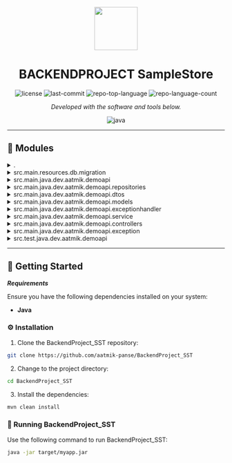 <p align="center">
  <img src="https://cdn-icons-png.flaticon.com/512/6295/6295417.png" width="100" />
</p>
<p align="center">
    <h1 align="center">BACKENDPROJECT SampleStore</h1>
</p>
<p align="center">
</p>
<p align="center">
	<img src="https://img.shields.io/github/license/aatmik-panse/BackendProject_SST?style=flat&color=0080ff" alt="license">
	<img src="https://img.shields.io/github/last-commit/aatmik-panse/BackendProject_SST?style=flat&logo=git&logoColor=white&color=0080ff" alt="last-commit">
	<img src="https://img.shields.io/github/languages/top/aatmik-panse/BackendProject_SST?style=flat&color=0080ff" alt="repo-top-language">
	<img src="https://img.shields.io/github/languages/count/aatmik-panse/BackendProject_SST?style=flat&color=0080ff" alt="repo-language-count">
<p>
<p align="center">
		<em>Developed with the software and tools below.</em>
</p>
<p align="center">
	<img src="https://img.shields.io/badge/java-%23ED8B00.svg?style=flat&logo=openjdk&logoColor=white" alt="java">
</p>
<hr>



## 🧩 Modules

<details closed><summary>.</summary>

| File                                                                                | Summary                              |
| ---                                                                                 | ---                                  |
| [mvnw.cmd](https://github.com/aatmik-panse/BackendProject_SST/blob/master/mvnw.cmd) | `mvnw.cmd` |
| [pom.xml](https://github.com/aatmik-panse/BackendProject_SST/blob/master/pom.xml)   | `pom.xml`  |
| [mvnw](https://github.com/aatmik-panse/BackendProject_SST/blob/master/mvnw)         | `mvnw`     |

</details>

<details closed><summary>src.main.resources.db.migration</summary>

| File                                                                                                                        | Summary                                                                  |
| ---                                                                                                                         | ---                                                                      |
| [V1__init.sql](https://github.com/aatmik-panse/BackendProject_SST/blob/master/src/main/resources/db/migration/V1__init.sql) |   `src/main/resources/db/migration/V1__init.sql` |

</details>

<details closed><summary>src.main.java.dev.aatmik.demoapi</summary>

| File                                                                                                                                               | Summary                                                                              |
| ---                                                                                                                                                | ---                                                                                  |
| [DemoApiApplication.java](https://github.com/aatmik-panse/BackendProject_SST/blob/master/src/main/java/dev/aatmik/demoapi/DemoApiApplication.java) |   `src/main/java/dev/aatmik/demoapi/DemoApiApplication.java` |

</details>

<details closed><summary>src.main.java.dev.aatmik.demoapi.repositories</summary>

| File                                                                                                                                                            | Summary                                                                                           |
| ---                                                                                                                                                             | ---                                                                                               |
| [ProductRepository.java](https://github.com/aatmik-panse/BackendProject_SST/blob/master/src/main/java/dev/aatmik/demoapi/repositories/ProductRepository.java)   |   `src/main/java/dev/aatmik/demoapi/repositories/ProductRepository.java`  |
| [CategoryRepository.java](https://github.com/aatmik-panse/BackendProject_SST/blob/master/src/main/java/dev/aatmik/demoapi/repositories/CategoryRepository.java) |   `src/main/java/dev/aatmik/demoapi/repositories/CategoryRepository.java` |

</details>

<details closed><summary>src.main.java.dev.aatmik.demoapi.dtos</summary>

| File                                                                                                                                                      | Summary                                                                                    |
| ---                                                                                                                                                       | ---                                                                                        |
| [FakeStoreProductDTO.java](https://github.com/aatmik-panse/BackendProject_SST/blob/master/src/main/java/dev/aatmik/demoapi/dtos/FakeStoreProductDTO.java) |   `src/main/java/dev/aatmik/demoapi/dtos/FakeStoreProductDTO.java` |
| [ExcDto.java](https://github.com/aatmik-panse/BackendProject_SST/blob/master/src/main/java/dev/aatmik/demoapi/dtos/ExcDto.java)                           |   `src/main/java/dev/aatmik/demoapi/dtos/ExcDto.java`              |

</details>

<details closed><summary>src.main.java.dev.aatmik.demoapi.models</summary>

| File                                                                                                                                  | Summary                                                                           |
| ---                                                                                                                                   | ---                                                                               |
| [Category.java](https://github.com/aatmik-panse/BackendProject_SST/blob/master/src/main/java/dev/aatmik/demoapi/models/Category.java) |   `src/main/java/dev/aatmik/demoapi/models/Category.java` |
| [Product.java](https://github.com/aatmik-panse/BackendProject_SST/blob/master/src/main/java/dev/aatmik/demoapi/models/Product.java)   |   `src/main/java/dev/aatmik/demoapi/models/Product.java`  |

</details>

<details closed><summary>src.main.java.dev.aatmik.demoapi.exceptionhandler</summary>

| File                                                                                                                                                            | Summary                                                                                             |
| ---                                                                                                                                                             | ---                                                                                                 |
| [ExceptionHandler.java](https://github.com/aatmik-panse/BackendProject_SST/blob/master/src/main/java/dev/aatmik/demoapi/exceptionhandler/ExceptionHandler.java) |   `src/main/java/dev/aatmik/demoapi/exceptionhandler/ExceptionHandler.java` |

</details>

<details closed><summary>src.main.java.dev.aatmik.demoapi.service</summary>

| File                                                                                                                                                                 | Summary                                                                                           |
| ---                                                                                                                                                                  | ---                                                                                               |
| [SelfProductService.java](https://github.com/aatmik-panse/BackendProject_SST/blob/master/src/main/java/dev/aatmik/demoapi/service/SelfProductService.java)           |   `src/main/java/dev/aatmik/demoapi/service/SelfProductService.java`      |
| [FakeStoreProductService.java](https://github.com/aatmik-panse/BackendProject_SST/blob/master/src/main/java/dev/aatmik/demoapi/service/FakeStoreProductService.java) |   `src/main/java/dev/aatmik/demoapi/service/FakeStoreProductService.java` |
| [ProductService.java](https://github.com/aatmik-panse/BackendProject_SST/blob/master/src/main/java/dev/aatmik/demoapi/service/ProductService.java)                   |   `src/main/java/dev/aatmik/demoapi/service/ProductService.java`          |

</details>

<details closed><summary>src.main.java.dev.aatmik.demoapi.controllers</summary>

| File                                                                                                                                                         | Summary                                                                                         |
| ---                                                                                                                                                          | ---                                                                                             |
| [ProductController.java](https://github.com/aatmik-panse/BackendProject_SST/blob/master/src/main/java/dev/aatmik/demoapi/controllers/ProductController.java) |   `src/main/java/dev/aatmik/demoapi/controllers/ProductController.java` |

</details>

<details closed><summary>src.main.java.dev.aatmik.demoapi.exception</summary>

| File                                                                                                                                                                       | Summary                                                                                               |
| ---                                                                                                                                                                        | ---                                                                                                   |
| [CategoryNotFoundException.java](https://github.com/aatmik-panse/BackendProject_SST/blob/master/src/main/java/dev/aatmik/demoapi/exception/CategoryNotFoundException.java) |   `src/main/java/dev/aatmik/demoapi/exception/CategoryNotFoundException.java` |
| [ProductNotFoundException.java](https://github.com/aatmik-panse/BackendProject_SST/blob/master/src/main/java/dev/aatmik/demoapi/exception/ProductNotFoundException.java)   |   `src/main/java/dev/aatmik/demoapi/exception/ProductNotFoundException.java`  |

</details>

<details closed><summary>src.test.java.dev.aatmik.demoapi</summary>

| File                                                                                                                                                         | Summary                                                                                   |
| ---                                                                                                                                                          | ---                                                                                       |
| [DemoApiApplicationTests.java](https://github.com/aatmik-panse/BackendProject_SST/blob/master/src/test/java/dev/aatmik/demoapi/DemoApiApplicationTests.java) |   `src/test/java/dev/aatmik/demoapi/DemoApiApplicationTests.java` |

</details>

---

## 🚀 Getting Started

***Requirements***

Ensure you have the following dependencies installed on your system:

* **Java**

### ⚙️ Installation

1. Clone the BackendProject_SST repository:

```sh
git clone https://github.com/aatmik-panse/BackendProject_SST
```

2. Change to the project directory:

```sh
cd BackendProject_SST
```

3. Install the dependencies:

```sh
mvn clean install
```

### 🤖 Running BackendProject_SST

Use the following command to run BackendProject_SST:

```sh
java -jar target/myapp.jar
```
